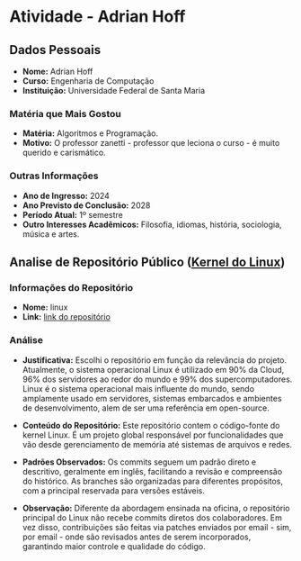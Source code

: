 # Atividade - Adrian Hoff

## Dados Pessoais
- **Nome:** Adrian Hoff
- **Curso:** Engenharia de Computação
- **Instituição:** Universidade Federal de Santa Maria

### Matéria que Mais Gostou
- **Matéria:** Algoritmos e Programação.
- **Motivo:** O professor zanetti - professor que leciona o curso - é muito querido e carismático.

### Outras Informações
- **Ano de Ingresso:** 2024
- **Ano Previsto de Conclusão:** 2028
- **Período Atual:** 1º semestre
- **Outro Interesses Acadêmicos:** Filosofia, idiomas, história, sociologia, música e artes.

## Analise de Repositório Público ([Kernel do Linux](https://github.com/torvalds/linux/commits/master/))

### Informações do Repositório
- **Nome:** linux
- **Link:** [link do repositório](https://github.com/torvalds/linux/commits/master/)

### Análise
- **Justificativa:** Escolhi o repositório em função da relevância do projeto. Atualmente, o sistema operacional Linux é utilizado em 90% da Cloud, 96% dos servidores ao redor do mundo e 99% dos supercomputadores. Linux é o sistema operacional mais influente do mundo, sendo amplamente usado em servidores, sistemas embarcados e ambientes de desenvolvimento, alem de ser uma referência em open-source.

- **Conteúdo do Repositório:** Este repositório contem o código-fonte do kernel Linux. É um projeto global responsável por funcionalidades que vão desde gerenciamento de memória até sistemas de arquivos e redes.

- **Padrões Observados:** Os commits seguem um padrão direto e descritivo, geralmente em inglês, facilitando a revisão e compreensão do histórico. As branches são organizadas para diferentes propósitos, com a principal reservada para versões estáveis.

- **Observação:** Diferente da abordagem ensinada na oficina, o repositório principal do Linux não recebe commits diretos dos colaboradores. Em vez disso, contribuições são feitas via patches enviados por email - sim, por email - onde são revisados antes de serem incorporados, garantindo maior controle e qualidade do código.

<!-- Esse comentário foi adicionado em uma versão para pull request -->